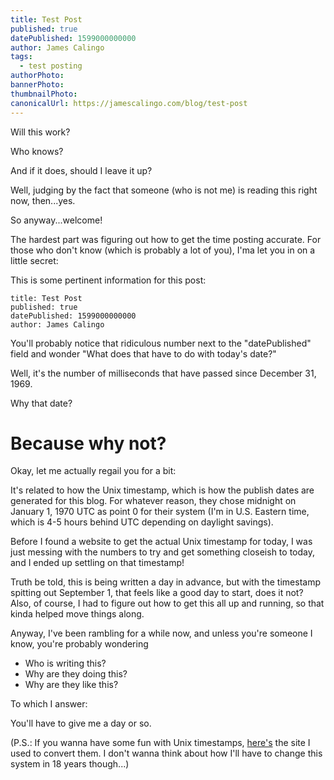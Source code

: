```yaml
---
title: Test Post
published: true
datePublished: 1599000000000
author: James Calingo
tags:
  - test posting
authorPhoto: 
bannerPhoto:
thumbnailPhoto: 
canonicalUrl: https://jamescalingo.com/blog/test-post
---
```


Will this work?

Who knows?

And if it does, should I leave it up?

Well, judging by the fact that someone (who is not me) is reading this right now, then...yes.

So anyway...welcome!

The hardest part was figuring out how to get the time posting accurate. For those who don't know (which is probably a lot of you), I'ma let you in on a little secret:

This is some pertinent information for this post:

``` 
title: Test Post
published: true
datePublished: 1599000000000
author: James Calingo
```

You'll probably notice that ridiculous number next to the "datePublished" field and wonder "What does that have to do with today's date?"

Well, it's the number of milliseconds that have passed since December 31, 1969.

Why that date?

# Because why not?

Okay, let me actually regail you for a bit:

It's related to how the Unix timestamp, which is how the publish dates are generated for this blog. For whatever reason, they chose midnight on January 1, 1970 UTC as point 0 for their system (I'm in U.S. Eastern time, which is 4-5 hours behind UTC depending on daylight savings).

Before I found a website to get the actual Unix timestamp for today, I was just messing with the numbers to try and get something closeish to today, and I ended up settling on that timestamp!

Truth be told, this is being written a day in advance, but with the timestamp spitting out September 1, that feels like a good day to start, does it not? Also, of course, I had to figure out how to get this all up and running, so that kinda helped move things along.

Anyway, I've been rambling for a while now, and unless you're someone I know, you're probably wondering

- Who is writing this?
- Why are they doing this?
- Why are they like this?

To which I answer:

You'll have to give me a day or so.

(P.S.: If you wanna have some fun with Unix timestamps, <a href="https://www.unixtimestamp.com/" target="blank">here's</a> the site I used to convert them. I don't wanna think about how I'll have to change this system in 18 years though...)